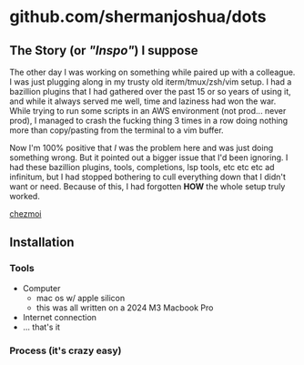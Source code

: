 # github.com/shermanjoshua/dots

## The Story (or _"Inspo"_) I suppose

The other day I was working on something while paired up with a colleague. I was just plugging along in my trusty
old iterm/tmux/zsh/vim setup. I had a bazillion plugins that I had gathered over the past 15 or so years of using it,
and while it always served me well, time and laziness had won the war. While trying to run some scripts in an AWS
environment (not prod... never prod), I managed to crash the fucking thing 3 times in a row doing nothing more than
copy/pasting from the terminal to a vim buffer.

Now I'm 100% positive that _I_ was the problem here and was just doing something wrong. But it pointed out a bigger
issue that I'd been ignoring. I had these bazillion plugins, tools, completions, lsp tools, etc etc etc ad infinitum,
but I had stopped bothering to cull everything down that I didn't want or need. Because of this, I had forgotten **HOW**
the whole setup truly worked.

[chezmoi](https://chezmoi.io)

## Installation

### Tools

- Computer
  - mac os w/ apple silicon
  - this was all written on a 2024 M3 Macbook Pro
- Internet connection
- ... that's it

### Process (it's crazy easy)

